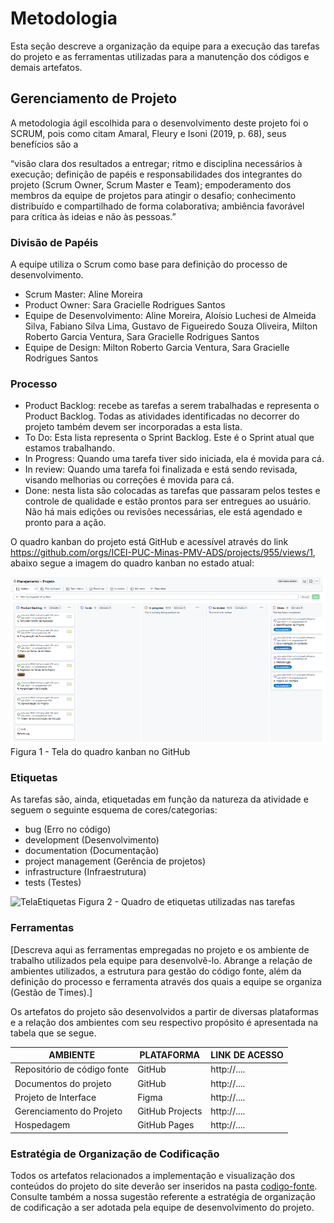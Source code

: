 
# Metodologia

Esta seção descreve a organização da equipe para a execução das tarefas do projeto e as ferramentas utilizadas para a manutenção dos códigos e demais artefatos.


## Gerenciamento de Projeto
A metodologia ágil escolhida para o desenvolvimento deste projeto foi o SCRUM, pois como citam Amaral, Fleury e Isoni (2019, p. 68), seus benefícios são a

“visão clara dos resultados a entregar; ritmo e disciplina necessários à execução; definição de papéis e responsabilidades dos integrantes do projeto (Scrum Owner, Scrum Master e Team); empoderamento dos membros da equipe de projetos para atingir o desafio; conhecimento distribuído e compartilhado de forma colaborativa; ambiência favorável para crítica às ideias e não às pessoas.”

### Divisão de Papéis

A equipe utiliza o Scrum como base para definição do processo de desenvolvimento.
- Scrum Master: Aline Moreira
- Product Owner: Sara Gracielle Rodrigues Santos
- Equipe de Desenvolvimento: Aline Moreira, Aloísio Luchesi de Almeida Silva, Fabiano Silva Lima, Gustavo de Figueiredo Souza Oliveira, Milton Roberto Garcia Ventura, Sara Gracielle Rodrigues Santos
- Equipe de Design: Milton Roberto Garcia Ventura, Sara Gracielle Rodrigues Santos

### Processo

- Product Backlog: recebe as tarefas a serem trabalhadas e representa o Product Backlog. Todas as atividades identificadas no decorrer do projeto também devem ser incorporadas a esta lista. 
- To Do: Esta lista representa o Sprint Backlog. Este é o Sprint atual que estamos trabalhando. 
- In Progress: Quando uma tarefa tiver sido iniciada, ela é movida para cá.
- In review: Quando uma tarefa foi finalizada e está sendo revisada, visando melhorias ou correções é movida para cá. 
- Done: nesta lista são colocadas as tarefas que passaram pelos testes e controle de qualidade e estão prontos para ser entregues ao usuário. Não há mais edições ou revisões necessárias, ele está agendado e pronto para a ação.

O quadro kanban do projeto está GitHub e acessível através do link https://github.com/orgs/ICEI-PUC-Minas-PMV-ADS/projects/955/views/1, abaixo segue a imagem do quadro kanban no estado atual:

![Planejamento_Kanban_etapa2](https://github.com/ICEI-PUC-Minas-PMV-ADS/pmv-ads-2024-1-e1-proj-web-t09-pmv-ads-2024-1-e1-projservicein/blob/9179a0a611ced5188fab1f75a2bf6643ab82a66a/documentos/img/Planejamento_Kanban_etapa2.png)
Figura 1 - Tela do quadro kanban no GitHub

### Etiquetas
<p>As tarefas são, ainda, etiquetadas em função da natureza da atividade e seguem o seguinte esquema de cores/categorias:</p>

<ul>
  <li>bug (Erro no código)</li>
  <li>development (Desenvolvimento)</li>
  <li>documentation (Documentação)</li>
  <li>project management (Gerência de projetos)</li>
  <li>infrastructure (Infraestrutura)</li>
  <li>tests (Testes)</li>
</ul>

![TelaEtiquetas](https://github.com/ICEI-PUC-Minas-PMV-ADS/pmv-ads-2024-1-e1-proj-web-t09-pmv-ads-2024-1-e1-projservicein/assets/165446124/470e7246-1d13-44fb-b403-f6bc71318822)
Figura 2 - Quadro de etiquetas utilizadas nas tarefas
  
### Ferramentas

[Descreva aqui as ferramentas empregadas no projeto e os ambiente de trabalho utilizados pela  equipe para desenvolvê-lo. Abrange a relação de ambientes utilizados, a estrutura para gestão do código fonte, além da definição do processo e ferramenta através dos quais a equipe se organiza (Gestão de Times).]

Os artefatos do projeto são desenvolvidos a partir de diversas plataformas e a relação dos ambientes com seu respectivo propósito é apresentada na tabela que se segue.

| AMBIENTE                            | PLATAFORMA                         | LINK DE ACESSO                         |
|-------------------------------------|------------------------------------|----------------------------------------|
| Repositório de código fonte         | GitHub                             | http://....                            |
| Documentos do projeto               | GitHub                             | http://....                            |
| Projeto de Interface                | Figma                              | http://....                            |
| Gerenciamento do Projeto            | GitHub Projects                    | http://....                            |
| Hospedagem                          | GitHub Pages                       | http://....                            |


### Estratégia de Organização de Codificação 

Todos os artefatos relacionados a implementação e visualização dos conteúdos do projeto do site deverão ser inseridos na pasta [codigo-fonte](http://https://github.com/ICEI-PUC-Minas-PMV-ADS/WebApplicationProject-Template-v2/tree/main/codigo-fonte). Consulte também a nossa sugestão referente a estratégia de organização de codificação a ser adotada pela equipe de desenvolvimento do projeto.
